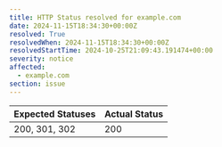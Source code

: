 ```yaml
---
title: HTTP Status resolved for example.com
date: 2024-11-15T18:34:30+00:00Z
resolved: True
resolvedWhen: 2024-11-15T18:34:30+00:00Z
resolvedStartTime: 2024-10-25T21:09:43.191474+00:00
severity: notice
affected:
  - example.com
section: issue
---
```


| Expected Statuses | Actual Status  |
|-------------------|----------------|
| 200, 301, 302 | 200 |
